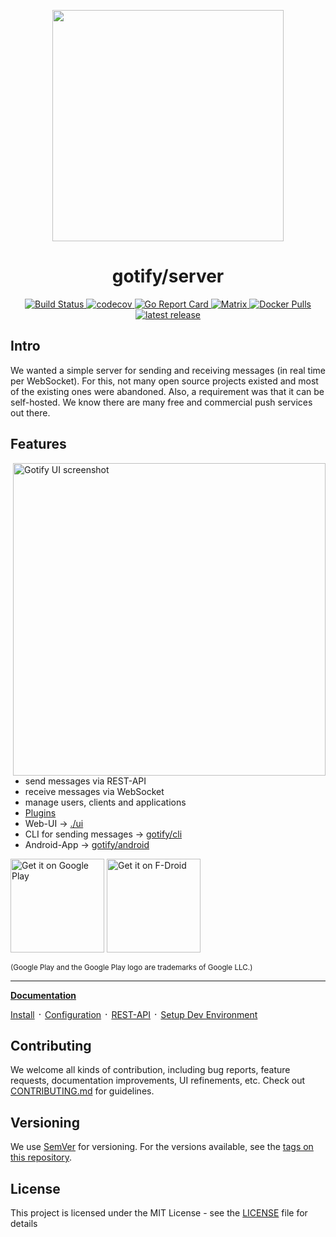 <p align="center">
    <a href="https://github.com/gotify/logo">
        <img height="370px" src="https://edas-hz.oss-cn-hangzhou.aliyuncs.com/edas-apps/charts-store/gotify/image/gotify-logo.png" />
    </a>
</p>

<h1 align="center">gotify/server</h1>

<p align="center">
    <a href="https://github.com/gotify/server/actions?query=workflow%3Abuild">
        <img alt="Build Status" src="https://edas-hz.oss-cn-hangzhou.aliyuncs.com/edas-apps/charts-store/gotify/image/badge.svg">
    </a>
    <a href="https://codecov.io/gh/gotify/server">
        <img alt="codecov" src="https://edas-hz.oss-cn-hangzhou.aliyuncs.com/edas-apps/charts-store/gotify/image/badge.svg">
    </a>
    <a href="https://goreportcard.com/report/github.com/gotify/server">
        <img alt="Go Report Card" src="https://edas-hz.oss-cn-hangzhou.aliyuncs.com/edas-apps/charts-store/gotify/image/68747470733a2f2f676f7265706f7274636172642e636f6d2f62616467652f6769746875622e636f6d2f676f746966792f736572766572.svg">
    </a>
    <a href="https://matrix.to/#/#gotify:matrix.org">
        <img alt="Matrix" src="https://edas-hz.oss-cn-hangzhou.aliyuncs.com/edas-apps/charts-store/gotify/image/gotify_matrix.org.svg">
    </a>
    <a href="https://hub.docker.com/r/gotify/server">
        <img alt="Docker Pulls" src="https://edas-hz.oss-cn-hangzhou.aliyuncs.com/edas-apps/charts-store/gotify/image/server.svg">
    </a>
    <a href="https://github.com/gotify/server/releases/latest">
        <img alt="latest release" src="https://edas-hz.oss-cn-hangzhou.aliyuncs.com/edas-apps/charts-store/gotify/image/server.svg">
    </a>
</p>

## Intro
We wanted a simple server for sending and receiving messages (in real time per WebSocket). For this, not many open source projects existed and most of the existing ones were abandoned. Also, a requirement was that it can be self-hosted. We know there are many free and commercial push services out there.

## Features

<img alt="Gotify UI screenshot" src="https://edas-hz.oss-cn-hangzhou.aliyuncs.com/edas-apps/charts-store/gotify/image/ui.png" align="right" width="500px"/>

* send messages via REST-API
* receive messages via WebSocket
* manage users, clients and applications
* [Plugins](https://gotify.net/docs/plugin)
* Web-UI -> [./ui](ui)
* CLI for sending messages -> [gotify/cli](https://github.com/gotify/cli)
* Android-App -> [gotify/android](https://github.com/gotify/android)

[<img src="https://edas-hz.oss-cn-hangzhou.aliyuncs.com/edas-apps/charts-store/gotify/image/en_badge_web_generic.png" alt="Get it on Google Play" width="150" />][playstore]
[<img src="https://f-droid.org/badge/get-it-on.png" alt="Get it on F-Droid" width="150"/>][fdroid]

<sub>(Google Play and the Google Play logo are trademarks of Google LLC.)</sub>

---

**[Documentation](https://gotify.net/docs)**

[Install](https://gotify.net/docs/install) ᛫
[Configuration](https://gotify.net/docs/config) ᛫
[REST-API](https://gotify.net/api-docs) ᛫
[Setup Dev Environment](https://gotify.net/docs/dev-setup)

## Contributing

We welcome all kinds of contribution, including bug reports, feature requests, documentation improvements, UI refinements, etc. Check out [CONTRIBUTING.md](CONTRIBUTING.md) for guidelines.

## Versioning
We use [SemVer](http://semver.org/) for versioning. For the versions available, see the
[tags on this repository](https://github.com/gotify/server/tags).

## License
This project is licensed under the MIT License - see the [LICENSE](LICENSE) file for details

 [playstore]: https://play.google.com/store/apps/details?id=com.github.gotify
 [fdroid]: https://f-droid.org/de/packages/com.github.gotify/
